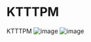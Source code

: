 # KTTTPM
KTTTPM
![image](https://user-images.githubusercontent.com/75231764/187201184-dbbf8b7e-affc-46ec-9880-2bf0d6fd4ec2.png)
![image](https://user-images.githubusercontent.com/75231764/187201272-aeca9631-21d4-4c90-8b57-024eedf1975c.png)
